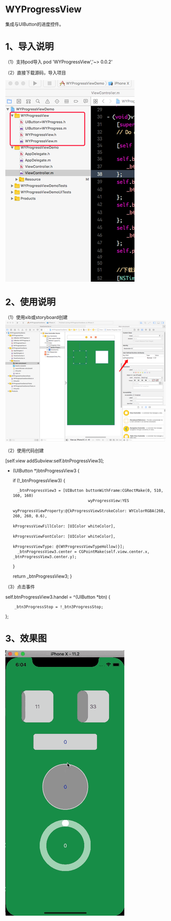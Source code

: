 # WYProgressView
集成与UIButton的进度控件。

# 1、导入说明
（1）支持pod导入
pod 'WYProgressView','~> 0.0.2'

（2）直接下载源码，导入项目

![示例1 ](https://github.com/wuyaGit/WYProgressView/blob/master/DesignIMG/2803B04D-E3CA-4DF1-A458-0F1C28C48C39.png)

# 2、使用说明
（1）使用xib或storyboard创建
![示例2 ](https://github.com/wuyaGit/WYProgressView/blob/master/DesignIMG/FB02A7CA-DE8B-4882-B8C7-E1AA1CFEA6E4.png)

（2）使用代码创建

[self.view addSubview:self.btnProgressView3];

- (UIButton *)btnProgressView3 {
    
    if (!_btnProgressView3) {
        
        _btnProgressView3 = [UIButton buttonWithFrame:CGRectMake(0, 510, 160, 160)
                                       wyProgressView:YES
                               wyProgressViewProperty:@{kProgressViewStrokeColor: WYColorRGBA(260, 260, 260, 0.6),
                                                        kProgressViewFillColor: [UIColor whiteColor],
                                                        kProgressViewFontColor: [UIColor whiteColor],
                                                        kProgressViewType: @(WYProgressViewTypeHollow)}];
        _btnProgressView3.center = CGPointMake(self.view.center.x, _btnProgressView3.center.y);
    }
    
    return _btnProgressView3;
}

（3）点击事件
  
  self.btnProgressView3.handel = ^(UIButton *btn) {
        
        _btn3ProgressStop = !_btn3ProgressStop;
  };
  
# 3、效果图
![示例3](https://github.com/wuyaGit/WYProgressView/blob/master/DesignIMG/progressview.gif)


